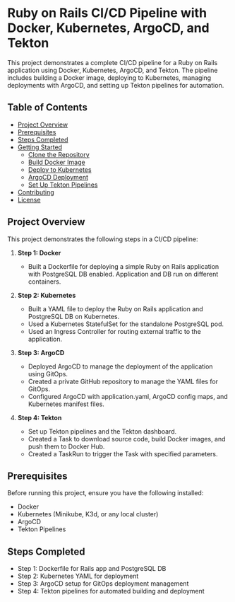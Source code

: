 # Ruby on Rails CI/CD Pipeline with Docker, Kubernetes, ArgoCD, and Tekton

This project demonstrates a complete CI/CD pipeline for a Ruby on Rails application using Docker, Kubernetes, ArgoCD, and Tekton. The pipeline includes building a Docker image, deploying to Kubernetes, managing deployments with ArgoCD, and setting up Tekton pipelines for automation.

## Table of Contents

- [Project Overview](#project-overview)
- [Prerequisites](#prerequisites)
- [Steps Completed](#steps-completed)
- [Getting Started](#getting-started)
  - [Clone the Repository](#clone-the-repository)
  - [Build Docker Image](#build-docker-image)
  - [Deploy to Kubernetes](#deploy-to-kubernetes)
  - [ArgoCD Deployment](#argocd-deployment)
  - [Set Up Tekton Pipelines](#set-up-tekton-pipelines)
- [Contributing](#contributing)
- [License](#license)

## Project Overview

This project demonstrates the following steps in a CI/CD pipeline:

1. **Step 1: Docker**
   - Built a Dockerfile for deploying a simple Ruby on Rails application with PostgreSQL DB enabled. Application and DB run on different containers.

2. **Step 2: Kubernetes**
   - Built a YAML file to deploy the Ruby on Rails application and PostgreSQL DB on Kubernetes.
   - Used a Kubernetes StatefulSet for the standalone PostgreSQL pod.
   - Used an Ingress Controller for routing external traffic to the application.

3. **Step 3: ArgoCD**
   - Deployed ArgoCD to manage the deployment of the application using GitOps.
   - Created a private GitHub repository to manage the YAML files for GitOps.
   - Configured ArgoCD with application.yaml, ArgoCD config maps, and Kubernetes manifest files.

4. **Step 4: Tekton**
   - Set up Tekton pipelines and the Tekton dashboard.
   - Created a Task to download source code, build Docker images, and push them to Docker Hub.
   - Created a TaskRun to trigger the Task with specified parameters.

## Prerequisites

Before running this project, ensure you have the following installed:

- Docker
- Kubernetes (Minikube, K3d, or any local cluster)
- ArgoCD
- Tekton Pipelines

## Steps Completed

- Step 1: Dockerfile for Rails app and PostgreSQL DB
- Step 2: Kubernetes YAML for deployment
- Step 3: ArgoCD setup for GitOps deployment management
- Step 4: Tekton pipelines for automated building and deployment


